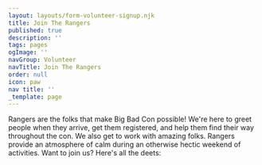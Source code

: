 ```yaml
---
layout: layouts/form-volunteer-signup.njk
title: Join The Rangers
published: true
description: ''
tags: pages
ogImage: ''
navGroup: Volunteer
navTitle: Join The Rangers
order: null
icon: paw
nav title: ''
_template: page
---
```


Rangers are the folks that make Big Bad Con possible! We're here to greet people when they arrive, get them registered, and help them find their way throughout the con. We also get to work with amazing folks. Rangers provide an atmosphere of calm during an otherwise hectic weekend of activities. Want to join us? Here's all the deets:
